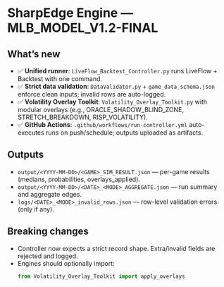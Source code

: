 # SharpEdge Engine — MLB_MODEL_V1.2-FINAL

## What’s new
- ✅ **Unified runner**: `LiveFlow_Backtest_Controller.py` runs LiveFlow + Backtest with one command.
- ✅ **Strict data validation**: `DataValidator.py` + `game_data_schema.json` enforce clean inputs; invalid rows are auto-logged.
- ✅ **Volatility Overlay Toolkit**: `Volatility_Overlay_Toolkit.py` with modular overlays (e.g., ORACLE_SHADOW_BLIND_ZONE, STRETCH_BREAKDOWN, RISP_VOLATILITY).
- ✅ **GitHub Actions**: `.github/workflows/run-controller.yml` auto-executes runs on push/schedule; outputs uploaded as artifacts.

## Outputs
- `output/<YYYY-MM-DD>/<GAME>_SIM_RESULT.json` — per-game results (medians, probabilities, overlays_applied).
- `output/<YYYY-MM-DD>/<DATE>_<MODE>_AGGREGATE.json` — run summary and aggregate edges.
- `logs/<DATE>_<MODE>_invalid_rows.json` — row-level validation errors (only if any).

## Breaking changes
- Controller now expects a strict record shape. Extra/invalid fields are rejected and logged.
- Engines should optionally import:
  ```python
  from Volatility_Overlay_Toolkit import apply_overlays